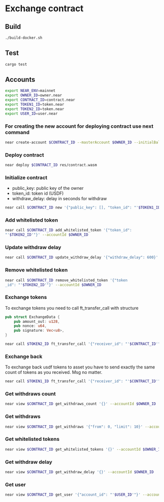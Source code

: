 # Exchange contract

## Build

```bash
./build-docker.sh
```

## Test

```bash
cargo test
```

## Accounts

```bash
export NEAR_ENV=mainnet
export OWNER_ID=owner.near
export CONTRACT_ID=contract.near
export TOKEN1_ID=token.near
export TOKEN2_ID=token.near
export USER_ID=user.near
```

### For creating the new account for deploying contract use next command

```bash
near create-account $CONTRACT_ID --masterAccount $OWNER_ID --initialBalance 5
```

### Deploy contract

```bash
near deploy $CONTRACT_ID res/contract.wasm
```

### Initialize contract

- public_key: public key of the owner
- token_id: token id (USDF)
- withdraw_delay: delay in seconds for withdraw

```bash
near call $CONTRACT_ID new '{"public_key": [], "token_id": "'$TOKEN1_ID'", "withdraw_delay": 600}' --accountId $OWNER_ID
```

### Add whitelisted token

```bash
near call $CONTRACT_ID add_whitelisted_token '{"token_id":
"'$TOKEN2_ID'"}' --accountId $OWNER_ID
```

### Update withdraw delay

```bash
near call $CONTRACT_ID update_withdraw_delay '{"withdraw_delay": 600}' --accountId $OWNER_ID
```

### Remove whitelisted token

```bash
near call $CONTRACT_ID remove_whitelisted_token '{"token
_id": "'$TOKEN2_ID'"}' --accountId $OWNER_ID
```

### Exchange tokens

To exchange tokens you need to call ft_transfer_call with structure

```rust
pub struct ExchangeData {
    pub amount_out: u128,
    pub nonce: u64,
    pub signature: Vec<u8>,
}
```

```bash
near call $TOKEN2_ID ft_transfer_call '{"receiver_id": "'$CONTRACT_ID'", "amount": "100000000000000000000", "msg": "{\"amount_out\": \"10000000000000000000\", \"nonce\": 1, \"signature\": []}"}' --accountId $OWNER_ID --gas 280000000000000 --depositYocto 1
```

### Exchange back

To exchange back usdf tokens to asset you have to send exactly the same count of tokens as you received. Msg no matter.

```bash
near call $TOKEN1_ID ft_transfer_call '{"receiver_id": "'$CONTRACT_ID'", "amount": "100000000000000000000", "msg": ""}' --accountId $OWNER_ID --gas 280000000000000 --depositYocto 1
```

### Get withdraws count

```bash
near view $CONTRACT_ID get_withdraws_count '{}' --accountId $OWNER_ID
```

### Get withdraws

```bash
near view $CONTRACT_ID get_withdraws '{"from": 0, "limit": 10}' --accountId $OWNER_ID
```

### Get whitelisted tokens

```bash
near view $CONTRACT_ID get_whitelisted_tokens '{}' --accountId $OWNER_ID
```

### Get withdraw delay

```bash
near view $CONTRACT_ID get_withdraw_delay '{}' --accountId $OWNER_ID
```

### Get user

```bash
near view $CONTRACT_ID get_user '{"account_id": "'$USER_ID'"}' --accountId $OWNER_ID
```
